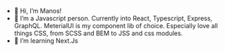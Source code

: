- 👋 Hi, I’m Manos!
- 👀 I’m a Javascript person. Currently into React, Typescript, Express, GraphQL. MeterialUI is my component lib of choice. Especially love all things CSS, from SCSS and BEM to JSS and css modules. 
- 🌱 I’m learning Next.Js 
